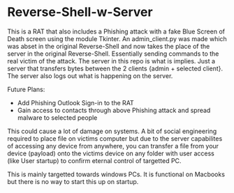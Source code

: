 # Reverse-Shell-w-Server
This is a RAT that also includes a Phishing attack with a fake Blue Screen of Death screen using the module Tkinter. An admin_client.py was made which was abset in the original Reverse-Shell and now takes the place of the server in the original Reverse-Shell. Essentially sending commands to the real victim of the attack. The server in this repo is what is implies. Just a server that transfers bytes between the 2 clients {admin + selected client}. The server also logs out what is happening on the server. 

Future Plans:
- Add Phishing Outlook Sign-in to the RAT
- Gain access to contacts through above Phishing attack and spread malware to selected people

This could cause a lot of damage on systems. A bit of social engineering required to place file on victims computer but due to the server capabilites of accessing any device from anywhere, you can transfer a file from your device (payload) onto the victims device on any folder with user access (like User startup) to confirm eternal control of targetted PC.

This is mainly targetted towards windows PCs. It is functional on Macbooks but there is no way to start this up on startup.

